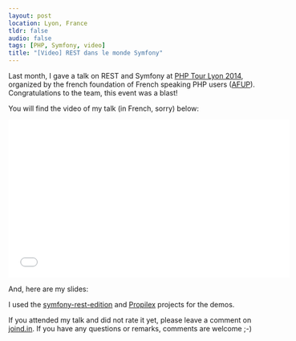 ```yaml
---
layout: post
location: Lyon, France
tldr: false
audio: false
tags: [PHP, Symfony, video]
title: "[Video] REST dans le monde Symfony"
---
```


Last month, I gave a talk on REST and Symfony at [PHP Tour Lyon
2014](http://afup.org/pages/phptourlyon2014/index.php), organized by the french
foundation of French speaking PHP users
([AFUP](http://www.afup.org/pages/site/)). Congratulations to the team, this
event was a blast!

You will find the video of my talk (in French, sorry) below:

<div class="video-container">
<center>
<iframe width="560" height="315" src="//www.youtube.com/embed/nm1obAL1xoo" frameborder="0" allowfullscreen></iframe>
</center>
</div>
<p></p>

And, here are my slides:

<script async class="speakerdeck-embed" data-id="b5fd31c0dd09013100f036ab2b38a31a" data-ratio="1.41436464088398" src="//speakerdeck.com/assets/embed.js"></script>
<p></p>

I used the
[symfony-rest-edition](https://github.com/gimler/symfony-rest-edition) and
[Propilex](https://github.com/willdurand/Propilex) projects for the demos.

If you attended my talk and did not rate it yet, please leave a comment on
[joind.in](https://joind.in/11215). If you have any questions or remarks,
comments are welcome ;-)
